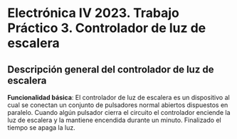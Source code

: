 # Electrónica IV 2023. Trabajo Práctico 3. Controlador de luz de escalera

## Descripción general del controlador de luz de escalera

**Funcionalidad básica**: El controlador de luz de escalera es un dispositivo al cual se conectan un conjunto de pulsadores normal abiertos dispuestos en paralelo. Cuando algún pulsador cierra el circuito el controlador enciende la luz de escalera y la mantiene encendida durante un minuto. Finalizado el tiempo se apaga la luz.